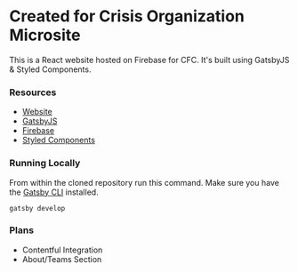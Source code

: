 # Created for Crisis Organization Microsite

This is a React website hosted on Firebase for CFC. It's built using GatsbyJS & Styled Components.

### Resources

- [Website](https://createdforcrisis.org)
- [GatsbyJS](https://www.gatsbyjs.org/)
- [Firebase](https://firebase.google.com/)
- [Styled Components](https://styled-components.com/)

### Running Locally

From within the cloned repository run this command. Make sure you have the [Gatsby CLI](https://www.gatsbyjs.org/docs/quick-start/#install-the-gatsby-cli) installed.

```shell
gatsby develop
```

### Plans

- Contentful Integration
- About/Teams Section
